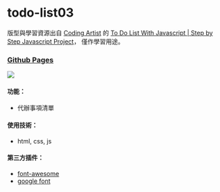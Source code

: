 # todo-list03
版型與學習資源出自 [Coding Artist](https://www.youtube.com/channel/UC15exV5s79D_aYGADudlwpQ) 的 [To Do List With Javascript | Step by Step Javascript Project](https://www.youtube.com/watch?v=cOUNOi297Mw)，
僅作學習用途。

### [Github Pages](https://joyun25.github.io/todo-list03/)
![](https://i.imgur.com/YOVT3UH.png)

#### 功能：
- 代辦事項清單

#### 使用技術：
- html, css, js

#### 第三方插件：
- [font-awesome](https://fontawesome.com/)
- [google font](https://fonts.google.com/)
